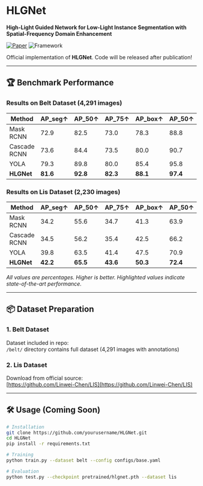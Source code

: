 # HLGNet

**High-Light Guided Network for Low-Light Instance Segmentation with Spatial-Frequency Domain Enhancement**

[![Paper](https://img.shields.io/badge/arXiv-Paper-<COLOR>.svg)](https://arxiv.org/abs/XXXX.XXXX) <!-- Update with your paper link -->
![Framework](https://via.placeholder.com/800x200.png?text=HLGNet+Framework) <!-- Add framework image -->

Official implementation of **HLGNet**. Code will be released after publication!

---

## 🏆 Benchmark Performance

### Results on Belt Dataset (4,291 images)
| Method       | AP_seg↑ | AP_50↑ | AP_75↑ | AP_box↑ | AP_50↑ | AP_75↑ |
|--------------|---------|--------|--------|---------|--------|--------|
| Mask RCNN    | 72.9    | 82.5   | 73.0   | 78.3    | 88.8   | 80.0   |
| Cascade RCNN | 73.6    | 84.4   | 73.5   | 80.0    | 90.7   | 80.3   |
| YOLA         | 79.3    | 89.8   | 80.0   | 85.4    | 95.8   | 87.1   |
| **HLGNet**   | **81.6**| **92.8**| **82.3**| **88.1**| **97.4**| **88.5**|

### Results on Lis Dataset (2,230 images)
| Method       | AP_seg↑ | AP_50↑ | AP_75↑ | AP_box↑ | AP_50↑ | AP_75↑ |
|--------------|---------|--------|--------|---------|--------|--------|
| Mask RCNN    | 34.2    | 55.6   | 34.7   | 41.3    | 63.9   | 44.6   |
| Cascade RCNN | 34.5    | 56.2   | 35.4   | 42.5    | 66.2   | 46.1   |
| YOLA         | 39.8    | 63.5   | 41.4   | 47.5    | 70.9   | 51.8   |
| **HLGNet**   | **42.2**| **65.5**| **43.6**| **50.3**| **72.4**| **53.7**|

*All values are percentages. Higher is better. Highlighted values indicate state-of-the-art performance.*

---

## 📦 Dataset Preparation

### 1. Belt Dataset
Dataset included in repo:  
`/belt/` directory contains full dataset (4,291 images with annotations)

### 2. Lis Dataset
Download from official source:  
[https://github.com/Linwei-Chen/LIS](https://github.com/Linwei-Chen/LIS)

---

## 🛠 Usage (Coming Soon)
```bash
# Installation
git clone https://github.com/yourusername/HLGNet.git
cd HLGNet
pip install -r requirements.txt

# Training
python train.py --dataset belt --config configs/base.yaml

# Evaluation
python test.py --checkpoint pretrained/hlgnet.pth --dataset lis
